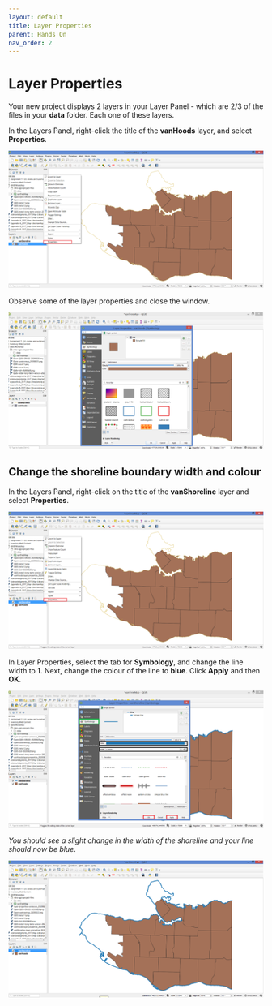```yaml
---
layout: default
title: Layer Properties
parent: Hands On
nav_order: 2
---
```


# Layer Properties

Your new project displays 2 layers in your Layer Panel - which are 2/3 of the files in your **data** folder. Each one of these layers.    

In the Layers Panel, right-click the title of the **vanHoods** layer, and select **Properties**.

![vanHoods layer Properties](vanHoods-layer-properties_20200822.png)

Observe some of the layer properties and close the window.

![Explore layer Properties vanHoods](layer-properties-vanhoods_20200822.png)

## Change the shoreline boundary width and colour
In the Layers Panel, right-click on the title of the **vanShoreline** layer and select **Properties**.

![vanShoreline layer Properties](vanShoreline-layer-properties_20200822.png)

In Layer Properties, select the tab for **Symbology**, and change the line width to **1**. Next, change the colour of the line to **blue**. Click **Apply** and then **OK**.

![Change VanShoreline Symbology layer Properties](change-layer-width-and-color_20200822.png)

*You should see a slight change in the width of the shoreline and your line should now be blue*.

![Slight change of the shoreline](blue-shoreline_20200822.png)
